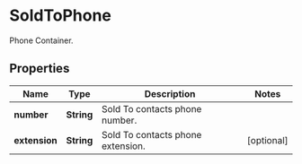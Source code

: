 

# SoldToPhone

Phone Container.

## Properties

| Name | Type | Description | Notes |
|------------ | ------------- | ------------- | -------------|
|**number** | **String** | Sold To contacts phone number. |  |
|**extension** | **String** | Sold To contacts phone extension. |  [optional] |



